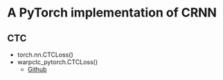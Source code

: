 # A PyTorch implementation of CRNN

##  CTC

 - torch.nn.CTCLoss()
 - warpctc_pytorch.CTCLoss()
   - [Github](https://github.com/SeanNaren/warp-ctc)

